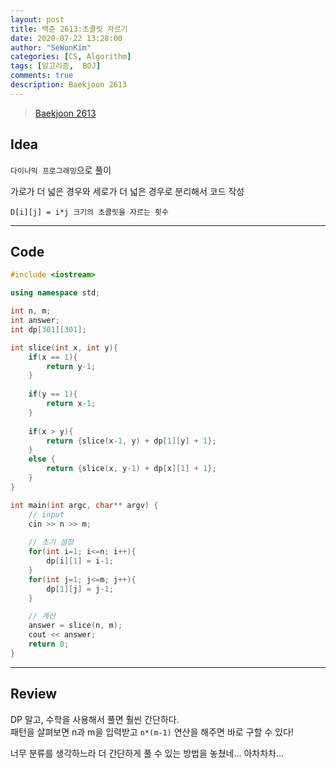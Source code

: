 ```yaml
---
layout: post
title: 백준 2613:초콜릿 자르기
date: 2020-07-22 13:28:00
author: "SeWonKim"
categories: [CS, Algorithm]
tags: [알고리즘,  BOJ]
comments: true
description: Baekjoon 2613
---
```


> [Baekjoon 2613](https://www.acmicpc.net/problem/2613) 




## Idea

`다이나믹 프로그래밍`으로 풀이


가로가 더 넓은 경우와 세로가 더 넓은 경우로 분리해서 코드 작성

```
D[i][j] = i*j 크기의 초콜릿을 자르는 횟수 
```

---

## Code
```cpp
#include <iostream>

using namespace std;

int n, m;
int answer;
int dp[301][301];

int slice(int x, int y){
	if(x == 1){
		return y-1;
	}
	
	if(y == 1){
		return x-1;
	}
	
	if(x > y){
		return {slice(x-1, y) + dp[1][y] + 1};
	}
	else {
		return {slice(x, y-1) + dp[x][1] + 1};
	}
}

int main(int argc, char** argv) {
	// input
	cin >> n >> m;
	
	// 초기 설정 
	for(int i=1; i<=n; i++){
		dp[i][1] = i-1;
	}
	for(int j=1; j<=m; j++){
		dp[1][j] = j-1;
	}

	// 계산
	answer = slice(n, m);
	cout << answer;
	return 0;
}
```
---

## Review

DP 말고, 수학을 사용해서 풀면 훨씬 간단하다.        
패턴을 살펴보면 n과 m을 입력받고 `n*(m-1)` 연산을 해주면 바로 구할 수 있다! 

너무 분류를 생각하느라 더 간단하게 풀 수 있는 방법을 놓쳤네... 아차차차...
